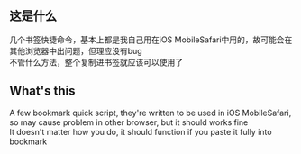 ## 这是什么  

几个书签快捷命令，基本上都是我自己用在iOS MobileSafari中用的，故可能会在其他浏览器中出问题，但理应没有bug  
不管什么方法，整个复制进书签就应该可以使用了

## What's this  

A few bookmark quick script, they're written to be used in iOS MobileSafari, so may cause problem in other browser, but it should works fine  
It doesn't matter how you do, it should function if you paste it fully into bookmark

